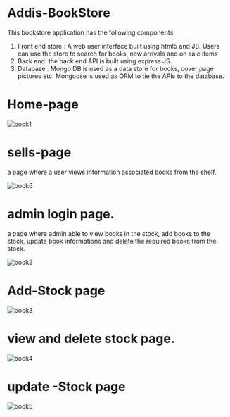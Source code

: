 # Addis-BookStore

This bookstore application has the following components
1. Front end store : A web user interface built using html5 and JS.
   Users can use the store to search for books, new arrivals and on sale items
2. Back end: the back end API is built using express JS.
3. Database : Mongo DB is used as a data store for books, cover page pictures etc. Mongoose is used as ORM to tie the APIs to the database.

#  Home-page
![book1](https://user-images.githubusercontent.com/91279474/162163138-5c733ed6-3e92-44dd-b2ec-57f944731691.png)

# sells-page
a page where a user views information associated books from the shelf.

![book6](https://user-images.githubusercontent.com/91279474/162173474-a7854958-d894-4958-a5a1-cce20a721eae.png)


# admin login page.
 a page where admin able to view books in the stock, add books to the stock, update book informations and delete the required books from the stock.

![book2](https://user-images.githubusercontent.com/91279474/162165004-8b631b2a-4bc1-4e30-be60-3d115aa0f5da.png)


# Add-Stock page
![book3](https://user-images.githubusercontent.com/91279474/162164005-8ee7162a-2852-49fb-a618-db7e526017ff.png)


# view and delete stock page.

![book4](https://user-images.githubusercontent.com/91279474/162164592-426fdfa0-a3eb-47e8-81d8-6c43021fe234.png)


# update -Stock page

![book5](https://user-images.githubusercontent.com/91279474/162165073-cff120c8-2632-40a1-bf86-97fce923fe84.png)
